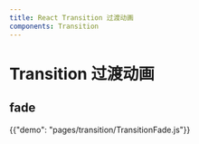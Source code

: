 ```yaml
---
title: React Transition 过渡动画
components: Transition
---
```


# Transition 过渡动画

## fade

{{"demo": "pages/transition/TransitionFade.js"}}
